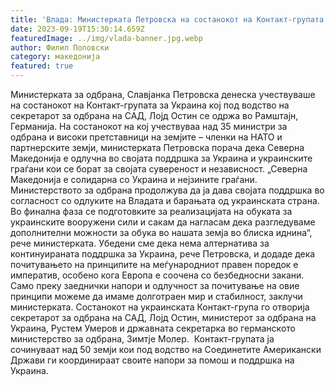 ```yaml
---
title: 'Влада: Министерката Петровска на состанокот на Контакт-групата за Украина во Рамштајн, Германија - Заедно со сојузниците остануваме солидарни со Украина, земјата која ја брани својата сувереност - 19 СЕПТЕМВРИ 2023'
date: 2023-09-19T15:30:14.659Z
featuredImage: ../img/vlada-banner.jpg.webp
author: Филип Поповски
category: македонија
featured: true
---
```

Министерката за одбрана, Славјанка Петровска денеска учествуваше на состанокот на Контакт-групата за Украина кој под водство на секретарот за одбрана на САД, Лојд Остин се одржа во Рамштајн, Германија.
На состанокот на кој учествуваа над 35 министри за одбрана и високи претставници на земјите – членки на НАТО и партнерските земји, министерката Петровска порача дека Северна Македонија е одлучна во својата поддршка за Украина и украинските граѓани кои се борат за својата сувереност и независност.
„Северна Македонија е солидарна со Украина и нејзините граѓани. Министерството за одбрана продолжува да ја дава својата поддршка во согласност со одлуките на Владата и барањата од украинската страна. Во финална фаза се подготовките за реализацијата на обуката за украинските вооружени сили и сакам да нагласам дека разгледуваме дополнителни можности за обука во нашата земја во блиска иднина“, рече министерката.
Убедени сме дека нема алтернатива за континуираната поддршка за Украина, рече Петровска, и додаде дека почитувањето на принципите на меѓународниот правен поредок е императив, особено кога Европа е соочена со безбедносни закани. Само преку заеднички напори и одлучност за почитување на овие принципи можеме да имаме долготраен мир и стабилност, заклучи министерката.
Состанокот на украинската Контакт-група го отворија секретарот за одбрана на САД, Лојд Остин, министерот за одбрана на Украина, Рустем Умеров и државната секретарка во германското министерство за одбрана, Зимтје Молер. 
Контакт-групата ја сочинуваат над 50 земји кои под водство на Соединетите Американски Држави ги координираат своите напори за помош и поддршка на Украина.
 
